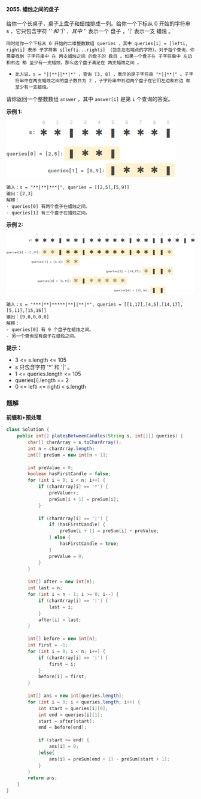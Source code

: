 #### 2055. 蜡烛之间的盘子

给你一个长桌子，桌子上盘子和蜡烛排成一列。给你一个下标从 0 开始的字符串 s ，它只包含字符 '*' 和 '|' ，其中 '*' 表示一个 盘子 ，'|' 表示一支 蜡烛 。

`同时给你一个下标从 0 开始的二维整数数组 queries ，其中 queries[i] = [lefti, righti] 表示 子字符串 s[lefti...righti] （包含左右端点的字符）。对于每个查询，你需要找到 子字符串中 在 两支蜡烛之间 的盘子的 数目 。如果一个盘子在 子字符串中 左边和右边 都 至少有一支蜡烛，那么这个盘子满足在 两支蜡烛之间 。`

* `比方说，s = "||**||**|*" ，查询 [3, 8] ，表示的是子字符串 "*||**|" 。子字符串中在两支蜡烛之间的盘子数目为 2 ，子字符串中右边两个盘子在它们左边和右边 都 至少有一支蜡烛。`

请你返回一个整数数组 `answer` ，其中 `answer[i]` 是第 `i` 个查询的答案。

**示例 1:**

![ex-1](./images/蜡烛之间的盘子/1.jpg)

```shell
输入：s = "**|**|***|", queries = [[2,5],[5,9]]
输出：[2,3]
解释：
- queries[0] 有两个盘子在蜡烛之间。
- queries[1] 有三个盘子在蜡烛之间。
```

**示例 2:**

![ex-2](./images/蜡烛之间的盘子/2.jpg)

```shell
输入：s = "***|**|*****|**||**|*", queries = [[1,17],[4,5],[14,17],[5,11],[15,16]]
输出：[9,0,0,0,0]
解释：
- queries[0] 有 9 个盘子在蜡烛之间。
- 另一个查询没有盘子在蜡烛之间。
```

**提示：**

* 3 <= s.length <= 105
* s 只包含字符 '*' 和 '|' 。
* 1 <= queries.length <= 105
* queries[i].length == 2
* 0 <= lefti <= righti < s.length

### 题解

**前缀和+预处理**

```java
class Solution {
    public int[] platesBetweenCandles(String s, int[][] queries) {
        char[] charArray = s.toCharArray();
        int n = charArray.length;
        int[] preSum = new int[n + 1];

        int preValue = 0;
        boolean hasFirstCandle = false;
        for (int i = 0; i < n; i++) {
            if (charArray[i] == '*') {
                preValue++;
                preSum[i + 1] = preSum[i];
            }

            if (charArray[i] == '|') {
                if (hasFirstCandle) {
                    preSum[i + 1] = preSum[i] + preValue;
                } else {
                    hasFirstCandle = true;
                }
                preValue = 0;
            }
        }

        int[] after = new int[n];
        int last = n;
        for (int i = n - 1; i >= 0; i--) {
            if (charArray[i] == '|') {
                last = i;
            }
            after[i] = last;
        }

        int[] before = new int[n];
        int first = -1;
        for (int i = 0; i < n; i++) {
            if (charArray[i] == '|') {
                first = i;
            }
            before[i] = first;
        }

        int[] ans = new int[queries.length];
        for (int i = 0; i < queries.length; i++) {
            int start = queries[i][0];
            int end = queries[i][1];
            start = after[start];
            end = before[end];

            if (start >= end) {
                ans[i] = 0;
            }else{
                ans[i] = preSum[end + 1] - preSum[start + 1];
            }
        }
        return ans;
    }
}
```

